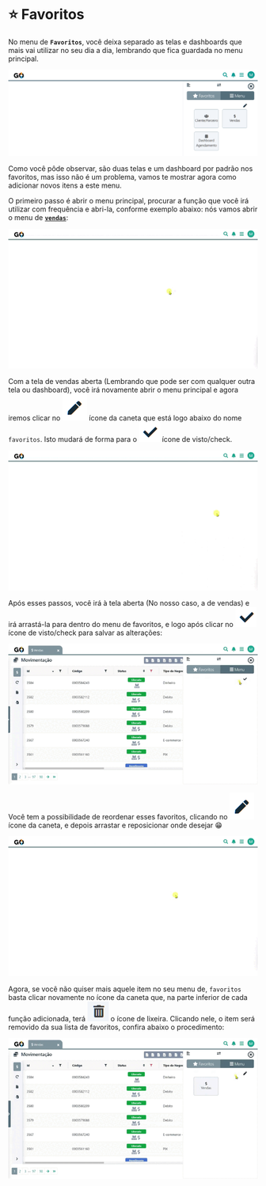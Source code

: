 # ⭐ Favoritos

No menu de **`Favoritos`**, você deixa separado as telas e dashboards que mais vai utilizar no seu dia a dia, lembrando que fica guardada no menu principal.

![](/erp-v2/assets/menu_favoritos.png)

Como você pôde observar, são duas telas e um dashboard por padrão nos favoritos, mas isso não é um problema, vamos te mostrar agora como adicionar novos itens a este menu.

O primeiro passo é abrir o menu principal, procurar a função que você irá utilizar com frequência e abri-la, conforme exemplo abaixo: nós vamos abrir o menu de **[`vendas`](/erp-v2/funcionalidades/vendas.md)**:

![](/erp-v2/assets/menu_favoritos_abrir_item.gif)

Com a tela de vendas aberta (Lembrando que pode ser com qualquer outra tela ou dashboard), você irá novamente abrir o menu principal e agora iremos clicar no <img src="/erp-v2/assets/icone_caneta_favoritos.png" alt="" data-size="line"> ícone da caneta que está logo abaixo do nome `favoritos`. Isto mudará de forma para o <img src="/erp-v2/assets/icone_visto_favoritos.png" alt="" data-size="line"> ícone de visto/check. 

![](/erp-v2/assets/menu_favoritos_editar.gif)

Após esses passos, você irá à tela aberta (No nosso caso, a de vendas) e irá arrastá-la para dentro do menu de favoritos, e logo após clicar no <img src="/erp-v2/assets/icone_visto_favoritos.png" alt="" data-size="line"> ícone de visto/check para salvar as alterações:

![](/erp-v2/assets/menu_favoritos_salvar.gif)

Você tem a possibilidade de reordenar esses favoritos, clicando no <img src="/erp-v2/assets/icone_caneta_favoritos.png" alt="" data-size="line"> ícone da caneta, e depois arrastar e reposicionar onde desejar 😁

![](/erp-v2/assets/menu_favoritos_reordenar.gif)

Agora, se você não quiser mais aquele item no seu menu de, `favoritos` basta clicar novamente no ícone da caneta que, na parte inferior de cada função adicionada, terá <img src="/erp-v2/assets/icone_lixeira_favoritos.png" alt="" data-size="line"> o ícone de lixeira. Clicando nele, o item será removido da sua lista de favoritos, confira abaixo o procedimento:

![](/erp-v2/assets/menu_favoritos_excluir.gif)